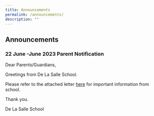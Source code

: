 ```yaml
---
title: Announcements
permalink: /announcements/
description: ""
---
```

## Announcements


### 22 June -June 2023 Parent Notification


Dear Parents/Guardians,
  
Greetings from De La Salle School. 

Please refer to the attached letter [here](/files/22%20jun%2023%20pn.pdf) for important information from school. 

Thank you.
  

De La Salle School